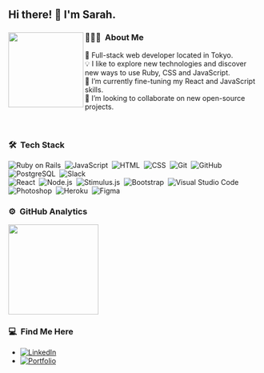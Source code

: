 ## Hi there! 👋 I'm Sarah.

### 👨🏻‍💻 &nbsp;About Me <img align="left" width="150" height="150" src="https://user-images.githubusercontent.com/114258514/224978799-8c64a745-8327-4f4e-83b9-6e5f09fe95d6.png?raw=true">
🗼 Full-stack web developer located in Tokyo. \
💡 I like to explore new technologies and discover new ways to use Ruby, CSS and JavaScript.\
🌱 I’m currently fine-tuning my React and JavaScript skills. \
👯 I’m looking to collaborate on new open-source projects. \
<br>
<br>

### 🛠 &nbsp;Tech Stack

![Ruby on Rails](https://img.shields.io/badge/-Ruby_on_Rails-333333?style=flat&logo=ruby)&nbsp;
![JavaScript](https://img.shields.io/badge/-JavaScript-333333?style=flat&logo=javascript)&nbsp;
![HTML](https://img.shields.io/badge/-HTML-333333?style=flat&logo=HTML5)&nbsp;
![CSS](https://img.shields.io/badge/-CSS-333333?style=flat&logo=CSS3&logoColor=1572B6)&nbsp; 
![Git](https://img.shields.io/badge/-Git-333333?style=flat&logo=git)&nbsp;
![GitHub](https://img.shields.io/badge/-GitHub-333333?style=flat&logo=github)&nbsp;
![PostgreSQL](https://img.shields.io/badge/-PostgreSQL-333333?style=flat&logo=postgresql)&nbsp;
![Slack](https://img.shields.io/badge/-Slack-333333?style=flat&logo=slack)&nbsp;\
![React](https://img.shields.io/badge/-React-333333?style=flat&logo=react)&nbsp;
![Node.js](https://img.shields.io/badge/-Node.js-333333?style=flat&logo=node.js)&nbsp;
![Stimulus.js](https://img.shields.io/badge/-Stimulus-333333?style=flat&logo=stimulus)&nbsp;
![Bootstrap](https://img.shields.io/badge/-Bootstrap-333333?style=flat&logo=bootstrap&logoColor=563D7C)&nbsp;
![Visual Studio Code](https://img.shields.io/badge/-Visual%20Studio%20Code-333333?style=flat&logo=visual-studio-code&logoColor=007ACC)&nbsp;
![Photoshop](https://img.shields.io/badge/-Photoshop-333333?style=flat&logo=adobe-photoshop)&nbsp;
![Heroku](https://img.shields.io/badge/-Heroku-333333?style=flat&logo=heroku)&nbsp;
![Figma](https://img.shields.io/badge/-Figma-333333?style=flat&logo=figma)&nbsp;

### ⚙️ &nbsp;GitHub Analytics
<img height="180em" src="https://github-readme-stats-eight-theta.vercel.app/api/top-langs/?username=srollins01&layout=compact&exclude_lang=java+r&theme=vue-dark" >

### 💻 &nbsp;Find Me Here
- <a href="https://www.linkedin.com/in/sarah-rollins-sr/">![LinkedIn](https://img.shields.io/badge/LinkedIn-0077B5?style=for-the-badge&logo=linkedin&logoColor=white)</a>
- <a href="https://srollins01.github.io/code-portfolio/">![Portfolio](https://img.shields.io/badge/-Portfolio-blueviolet?style=for-the-badge)</a>
